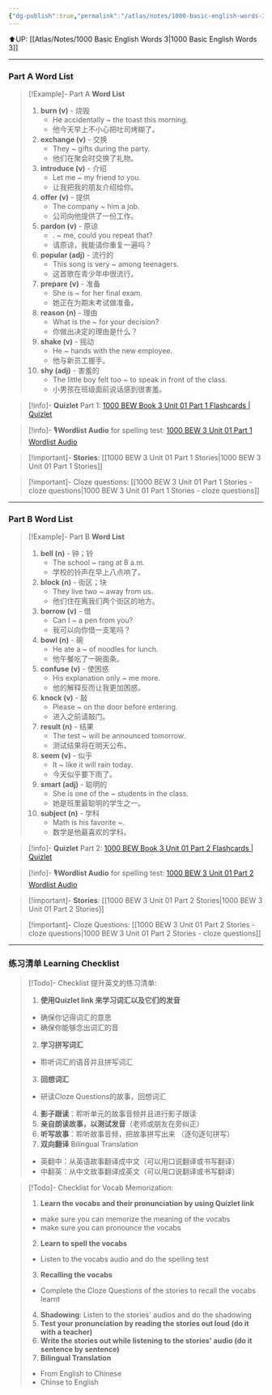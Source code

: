 ```yaml
---
{"dg-publish":true,"permalink":"/atlas/notes/1000-basic-english-words-3-unit-01/","noteIcon":""}
---
```


⬆️UP: [[Atlas/Notes/1000 Basic English Words 3\|1000 Basic English Words 3]]

---
### Part A Word List

> [!Example]- Part A **Word List**
> 1. **burn (v)** - 烧毁
>     - He accidentally ~ the toast this morning.  
>     - 他今天早上不小心把吐司烤糊了。
> 2. **exchange (v)** - 交换
>     -  They ~ gifts during the party.  
>     - 他们在聚会时交换了礼物。
> 3. **introduce (v)** - 介绍
>     - Let me ~ my friend to you.  
>     - 让我把我的朋友介绍给你。
> 4. **offer (v)** - 提供
>     - The company ~ him a job.  
>     - 公司向他提供了一份工作。
> 5. **pardon (v)** - 原谅
>     - . ~ me, could you repeat that?  
>     - 请原谅，我能请你重复一遍吗？
> 6. **popular (adj)** - 流行的
>     - This song is very ~ among teenagers.  
>     - 这首歌在青少年中很流行。
> 7. **prepare (v)** - 准备
>     - She is ~ for her final exam.  
>     - 她正在为期末考试做准备。
> 8. **reason (n)** - 理由
>     - What is the ~ for your decision?  
>     - 你做出决定的理由是什么？
> 9. **shake (v)** - 摇动
>     - He ~ hands with the new employee.  
>     - 他与新员工握手。
> 10. **shy (adj)** - 害羞的
>     - The little boy felt too ~ to speak in front of the class.  
>     - 小男孩在班级面前说话感到很害羞。

> [!info]- **Quizlet** Part 1: [1000 BEW Book 3 Unit 01 Part 1 Flashcards | Quizlet](https://quizlet.com/my/980221178/1000-bew-book-2-unit-01-part-1-flash-cards/?i=1vbzw5&x=1qqt)

> [!info]- 🎙️**Wordlist Audio** for spelling test: [1000 BEW 3 Unit 01 Part 1 Wordlist Audio]()

> [!important]- **Stories**: [[1000 BEW 3 Unit 01 Part 1 Stories\|1000 BEW 3 Unit 01 Part 1 Stories]]

> [!important]- Cloze questions: [[1000 BEW 3 Unit 01 Part 1 Stories - cloze questions\|1000 BEW 3 Unit 01 Part 1 Stories - cloze questions]]

---
### Part B Word List


> [!Example]- Part B **Word List**
> 1. **bell (n)** - 钟；铃
>     - The school ~ rang at 8 a.m.  
>     - 学校的铃声在早上八点响了。
> 2. **block (n)** - 街区；块
>     - They live two ~ away from us.  
>     - 他们住在离我们两个街区的地方。
> 3. **borrow (v)** - 借
>     - Can I ~ a pen from you?  
>     - 我可以向你借一支笔吗？
> 4. **bowl (n)** - 碗
>     - He ate a ~ of noodles for lunch.  
>     - 他午餐吃了一碗面条。
> 5. **confuse (v)** - 使困惑
>     - His explanation only ~ me more.  
>     - 他的解释反而让我更加困惑。
> 6. **knock (v)** - 敲
>     - Please ~ on the door before entering.  
>     - 进入之前请敲门。
> 7. **result (n)** - 结果
>     - The test ~ will be announced tomorrow.  
>     - 测试结果将在明天公布。
> 8. **seem (v)** - 似乎
>     - It ~ like it will rain today.  
>     - 今天似乎要下雨了。
> 9. **smart (adj)** - 聪明的
>     - She is one of the ~ students in the class.  
>     - 她是班里最聪明的学生之一。
> 10. **subject (n)** - 学科
>     - Math is his favorite ~.   
>     - 数学是他最喜欢的学科。

> [!info]- **Quizlet** Part 2: [1000 BEW Book 3 Unit 01 Part 2 Flashcards | Quizlet](https://quizlet.com/my/980222420/1000-bew-book-2-unit-01-part-2-flash-cards/?i=1vbzw5&x=1jqt)

> [!info]- 🎙️**Wordlist Audio** for spelling test: [1000 BEW 3 Unit 01 Part 2 Wordlist Audio]()

> [!important]- **Stories**: [[1000 BEW 3 Unit 01 Part 2 Stories\|1000 BEW 3 Unit 01 Part 2 Stories]]

> [!important]- Cloze Questions: [[1000 BEW 3 Unit 01 Part 2 Stories - cloze questions\|1000 BEW 3 Unit 01 Part 2 Stories - cloze questions]]

---
### 练习清单 Learning Checklist

> [!Todo]- Checklist 提升英文的练习清单:
> 1. **使用Quizlet link 来学习词汇以及它们的发音** 
>	- 确保你记得词汇的意思 
>	- 确保你能够念出词汇的音 
> 2. **学习拼写词汇** 
>	- 聆听词汇的语音并且拼写词汇 
> 3. **回想词汇**
>	- 研读Cloze Questions的故事，回想词汇 
> 4. **影子跟读**：聆听单元的故事音频并且进行影子跟读 
> 5. **亲自朗读故事，以测试发音**（老师或朋友在旁纠正）
> 6. **听写故事**：聆听故事音频，把故事拼写出来 （逐句逐句拼写）
> 7. **双向翻译** Bilingual Translation 
>	- 英翻中：从英语故事翻译成中文（可以用口说翻译或书写翻译）
>	- 中翻英：从中文故事翻译成英文（可以用口说翻译或书写翻译）

> [!Todo]- Checklist for Vocab Memorization:
> 
> 1. **Learn the vocabs and their pronunciation by using Quizlet link**
>	- make sure you can memorize the meaning of the vocabs
>	- make sure you can pronounce the vocabs
> 2. **Learn to spell the vocabs**
>	- Listen to the vocabs audio and do the spelling test
> 3. **Recalling the vocabs**
>	- Complete the Cloze Questions of the stories to recall the vocabs learnt
> 4. **Shadowing**: Listen to the stories' audios and do the shadowing
> 5. **Test your pronunciation by reading the stories out loud (do it with a teacher)**
> 6. **Write the stories out while listening to the stories' audio (do it sentence by sentence)**
> 7. **Bilingual Translation** 
> 	- From English to Chinese
> 	- Chinse to English

